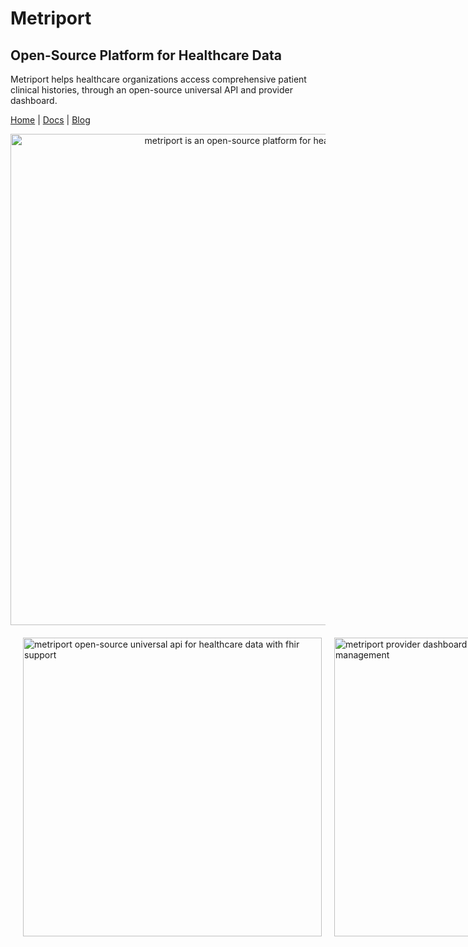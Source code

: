 # Metriport

## Open-Source Platform for Healthcare Data

Metriport helps healthcare organizations access comprehensive patient clinical histories, through an open-source universal API and provider dashboard.

[Home](https://metriport.com?utm_source=readme&utm_id=github) | [Docs](https://docs.metriport.com?utm_source=readme&utm_id=github) | [Blog](https://www.metriport.com/blog?utm_source=readme&utm_id=github)

<div align="center">
  <a href="https://metriport.com?utm_source=orgreadmemain&utm_id=github">
    <img width="786" alt="metriport is an open-source platform for healthcare data" src="https://github.com/metriport/.github/assets/6843426/1a339bc7-422b-4cbd-a4d2-b0ad435c6b96">
  </a>
</div>


<div style="display: flex; justify-content: space-between; padding: 20px;">
   <a href="https://metriport.com?utm_source=orgreadmeapi&utm_id=github">
    <img width="478" style="margin-right: 20px;" alt="metriport open-source universal api for healthcare data with fhir support" src="https://github.com/metriport/.github/assets/6843426/cb1cd551-cb42-4027-b72e-b76b90f862c7">
   </a>
  <a href="https://metriport.com?utm_source=orgreadmedash&utm_id=github">
    <img width="478" alt="metriport provider dashboard for healthcare data access and management" src="https://github.com/metriport/.github/assets/6843426/0cf70565-ce2b-471e-9774-e13d199cd00d">
   </a>
  
</div>
